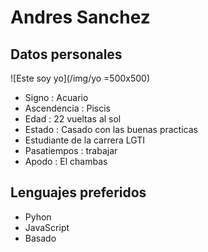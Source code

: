 # Andres Sanchez

## Datos personales

![Este soy yo](/img/yo =500x500)

- Signo : Acuario
- Ascendencia : Piscis
- Edad : 22 vueltas al sol
- Estado : Casado con las buenas practicas
- Estudiante de la carrera LGTI
- Pasatiempos : trabajar
- Apodo : El chambas

## Lenguajes preferidos

- Pyhon
- JavaScript
- Basado

  

